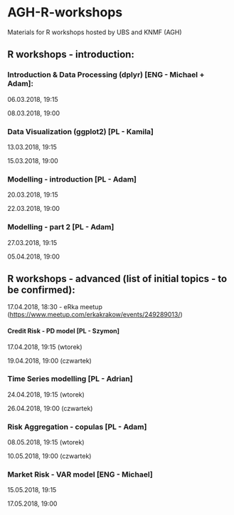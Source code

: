 # AGH-R-workshops
Materials for R workshops hosted by UBS and KNMF (AGH)

## R workshops - introduction:

### Introduction & Data Processing (dplyr) [ENG - Michael + Adam]:

06.03.2018, 19:15

08.03.2018, 19:00

### Data Visualization (ggplot2) [PL - Kamila]

13.03.2018, 19:15

15.03.2018, 19:00

### Modelling - introduction [PL - Adam]

20.03.2018, 19:15

22.03.2018, 19:00

### Modelling - part 2 [PL - Adam]

27.03.2018, 19:15

05.04.2018, 19:00


## R workshops - advanced (list of initial topics - to be confirmed):

17.04.2018, 18:30 - eRka meetup (https://www.meetup.com/erkakrakow/events/249289013/)

#### Credit Risk - PD model [PL - Szymon]

17.04.2018, 19:15 (wtorek)

19.04.2018, 19:00 (czwartek)

### Time Series modelling [PL - Adrian]

24.04.2018, 19:15 (wtorek)

26.04.2018, 19:00 (czwartek)

### Risk Aggregation - copulas [PL - Adam]

08.05.2018, 19:15 (wtorek)

10.05.2018, 19:00 (czwartek)

### Market Risk - VAR model [ENG - Michael]

15.05.2018, 19:15

17.05.2018, 19:00

